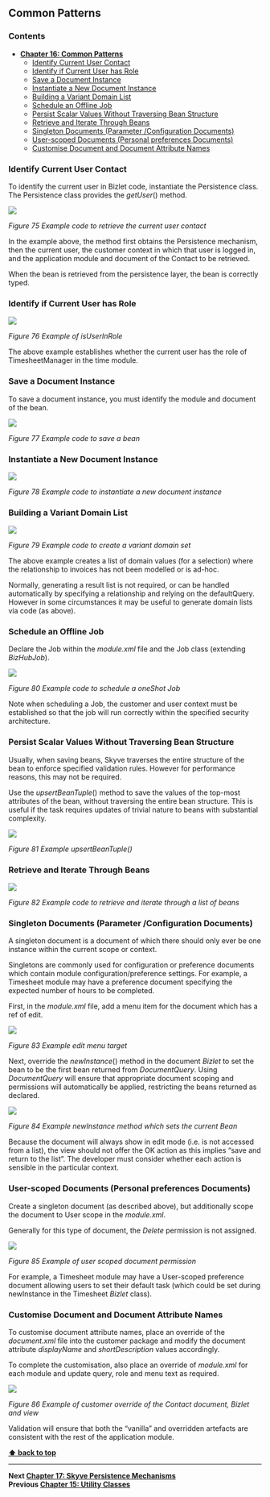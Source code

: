 ## Common Patterns

### Contents

* **[Chapter 16: Common Patterns](#common-patterns)**
  * [Identify Current User Contact](#identify-current-user-contact)
  * [Identify if Current User has Role](#identify-if-current-user-has-role)
  * [Save a Document Instance](#save-a-document-instance)
  * [Instantiate a New Document Instance](#instantiate-a-new-document-instance)
  * [Building a Variant Domain List](#building-a-variant-domain-list)
  * [Schedule an Offline Job](#schedule-an-offline-job)
  * [Persist Scalar Values Without Traversing Bean Structure](#persist-scalar-values-without-traversing-bean-structure)
  * [Retrieve and Iterate Through Beans](#retrieve-and-iterate-through-beans)
  * [Singleton Documents (Parameter /Configuration Documents)](#singleton-documents-parameter-configuration-documents)
  * [User-scoped Documents (Personal preferences Documents)](#user-scoped-documents-personal-preferences-documents)
  * [Customise Document and Document Attribute Names](#customise-document-and-document-attribute-names)

### Identify Current User Contact

To identify the current user in Bizlet code, instantiate the Persistence
class. The Persistence class provides the *getUser*() method.

![](media/image146.png)

_Figure 75 Example code to retrieve the current user contact_

In the example above, the method first obtains the Persistence
mechanism, then the current user, the customer context in which that
user is logged in, and the application module and document of the
Contact to be retrieved.

When the bean is retrieved from the persistence layer, the bean is
correctly typed.

### Identify if Current User has Role

![](media/image147.png)

_Figure 76 Example of isUserInRole_

The above example establishes whether the current user has the role of
TimesheetManager in the time module.

### Save a Document Instance

To save a document instance, you must identify the module and document
of the bean.

![](media/image148.png)

_Figure 77 Example code to save a bean_

### Instantiate a New Document Instance

![](media/image149.png)

_Figure 78 Example code to instantiate a new document instance_

### Building a Variant Domain List

![](media/image150.png)

_Figure 79 Example code to create a variant domain set_

The above example creates a list of domain values (for a selection)
where the relationship to invoices has not been modelled or is ad-hoc.

Normally, generating a result list is not required, or can be handled
automatically by specifying a relationship and relying on the
defaultQuery. However in some circumstances it may be useful to generate
domain lists via code (as above).

### Schedule an Offline Job

Declare the Job within the *module.xml* file and the Job class
(extending *BizHubJob*).

![](media/image151.png)

_Figure 80 Example code to schedule a oneShot Job_

Note when scheduling a Job, the customer and user context must be
established so that the job will run correctly within the specified
security architecture.

### Persist Scalar Values Without Traversing Bean Structure

Usually, when saving beans, Skyve traverses the entire structure of the
bean to enforce specified validation rules. However for performance
reasons, this may not be required.

Use the *upsertBeanTuple*() method to save the values of the top-most
attributes of the bean, without traversing the entire bean structure.
This is useful if the task requires updates of trivial nature to beans
with substantial complexity.

![](media/image152.png)

_Figure 81 Example upsertBeanTuple()_

### Retrieve and Iterate Through Beans

![](media/image153.png)

_Figure 82 Example code to retrieve and iterate through a list of beans_

### Singleton Documents (Parameter /Configuration Documents)

A singleton document is a document of which there should only ever be
one instance within the current scope or context.

Singletons are commonly used for configuration or preference documents
which contain module configuration/preference settings. For example, a
Timesheet module may have a preference document specifying the expected
number of hours to be completed.

First, in the *module.xml* file, add a menu item for the document which
has a ref of edit.

![](media/image154.png)

_Figure 83 Example edit menu target_

Next, override the *newInstance*() method in the document *Bizlet* to
set the bean to be the first bean returned from *DocumentQuery*. Using
*DocumentQuery* will ensure that appropriate document scoping and
permissions will automatically be applied, restricting the beans
returned as declared.

![](media/image155.png)

_Figure 84 Example newInstance method which sets the current Bean_

Because the document will always show in edit mode (i.e. is not accessed
from a list), the view should not offer the OK action as this implies
“save and return to the list”. The developer must consider whether each
action is sensible in the particular context.

### User-scoped Documents (Personal preferences Documents)

Create a singleton document (as described above), but additionally scope
the document to User scope in the *module.xml*.

Generally for this type of document, the *Delete* permission is not
assigned.

![](media/image156.png)

_Figure 85 Example of user scoped document permission_

For example, a Timesheet module may have a User-scoped preference
document allowing users to set their default task (which could be set
during newInstance in the Timesheet *Bizlet* class).

### Customise Document and Document Attribute Names

To customise document attribute names, place an override of the
*document.xml* file into the customer package and modify the document
attribute *displayName* and *shortDescription* values accordingly.

To complete the customisation, also place an override of *module.xml*
for each module and update query, role and menu text as required.

![](media/image157.png)

_Figure 86 Example of customer override of the Contact document, Bizlet
and view_

Validation will ensure that both the “vanilla” and overridden artefacts
are consistent with the rest of the application module.

**[⬆ back to top](#contents)**

---
**Next [Chapter 17: Skyve Persistence Mechanisms](./../chapters/skyve-persistence-mechanisms.md)**  
**Previous [Chapter 15: Utility Classes](./../chapters/utility-classes.md)**
